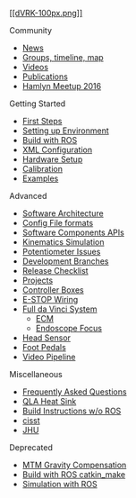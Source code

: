 [[[dVRK-100px.png]]](/jhu-dvrk/sawIntuitiveResearchKit/wiki)

Community
* [News](/jhu-dvrk/sawIntuitiveResearchKit/wiki/News)
* [Groups, timeline, map](/jhu-dvrk/sawIntuitiveResearchKit/wiki/Timeline)
* [Videos](/jhu-dvrk/sawIntuitiveResearchKit/wiki/Videos)
* [Publications](/jhu-dvrk/sawIntuitiveResearchKit/wiki/Publications)
* [Hamlyn Meetup 2016](/jhu-dvrk/sawIntuitiveResearchKit/wiki/HamlynMeetup2016)

Getting Started
* [First Steps](/jhu-dvrk/sawIntuitiveResearchKit/wiki/FirstSteps)
* [Setting up Environment](/jhu-dvrk/sawIntuitiveResearchKit/wiki/Development-Environment)
* [Build with ROS](/jhu-dvrk/sawIntuitiveResearchKit/wiki/CatkinBuild)
* [XML Configuration](/jhu-dvrk/sawIntuitiveResearchKit/wiki/XMLConfig)
* [Hardware Setup](/jhu-dvrk/sawIntuitiveResearchKit/wiki/Hardware)
* [Calibration](/jhu-dvrk/sawIntuitiveResearchKit/wiki/Calibration)
* [Examples](/jhu-dvrk/sawIntuitiveResearchKit/wiki/Examples)

Advanced
* [Software Architecture](/jhu-dvrk/sawIntuitiveResearchKit/wiki/Software-Architecture)
* [Config File formats](Configuration-File-Formats)
* [Software Components APIs](/jhu-dvrk/sawIntuitiveResearchKit/wiki/Components-APIs)
* [Kinematics Simulation](/jhu-dvrk/sawIntuitiveResearchKit/wiki/Kinematics-Simulation)
* [Potentiometer Issues](/jhu-dvrk/sawIntuitiveResearchKit/wiki/Debugging-Potentiometer-Issues)
* [Development Branches](/jhu-dvrk/sawIntuitiveResearchKit/wiki/Development)
* [Release Checklist](/jhu-dvrk/sawIntuitiveResearchKit/wiki/Release-Checklist)
* [Projects](/jhu-dvrk/sawIntuitiveResearchKit/wiki/Future-Projects)
* [Controller Boxes](/jhu-dvrk/sawIntuitiveResearchKit/wiki/Controller-Boxes)
* [E-STOP Wiring](/jhu-dvrk/sawIntuitiveResearchKit/wiki/ESTOP)
* [Full da Vinci System](/jhu-dvrk/sawIntuitiveResearchKit/wiki/Full-da-Vinci)
  * [ECM](/jhu-dvrk/sawIntuitiveResearchKit/wiki/ECM)
  * [Endoscope Focus](/jhu-dvrk/sawIntuitiveResearchKit/wiki/Endoscope-Focus-Controller)
* [Head Sensor](/jhu-dvrk/sawIntuitiveResearchKit/wiki/HeadSensor)
* [Foot Pedals](/jhu-dvrk/sawIntuitiveResearchKit/wiki/FootPedals)
* [Video Pipeline](/jhu-dvrk/sawIntuitiveResearchKit/wiki/Video-Pipeline)

Miscellaneous
* [Frequently Asked Questions](/jhu-dvrk/sawIntuitiveResearchKit/wiki/FAQ)
* [QLA Heat Sink](/jhu-dvrk/sawIntuitiveResearchKit/wiki/QLA-Heat-Sink)
* [Build Instructions w/o ROS](/jhu-dvrk/sawIntuitiveResearchKit/wiki/Build)
* [cisst](/jhu-cisst/cisst/wiki)
* [JHU](JHU-DVRK-Hardware-Status)

Deprecated
* [MTM Gravity Compensation](/jhu-dvrk/sawIntuitiveResearchKit/wiki/Control-Gravity-Compensation)
* [Build with ROS catkin_make](/jhu-dvrk/dvrk-ros)
* [Simulation with ROS](/jhu-dvrk/sawIntuitiveResearchKit/wiki/Simulation-(Deprecated))